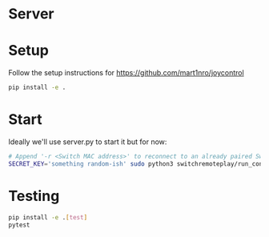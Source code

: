 # Server

# Setup
Follow the setup instructions for https://github.com/mart1nro/joycontrol

```bash
pip install -e .
```

# Start
Ideally we'll use server.py to start it but for now:
```bash
# Append '-r <Switch MAC address>' to reconnect to an already paired Switch.
SECRET_KEY='something random-ish' sudo python3 switchremoteplay/run_controller_cli.py PRO_CONTROLLER
```

# Testing
```bash
pip install -e .[test]
pytest
```
